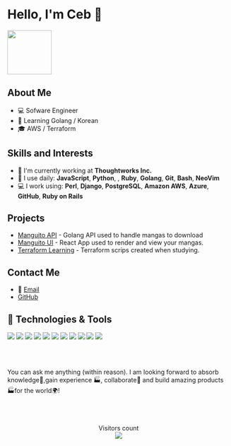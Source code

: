 # Hello, I'm Ceb 👋

 <img src="https://github.com/pinkfloydsito/pinkfloydsito/assets/8844096/cc11d52a-5c68-45c9-90b2-7408d0bb3e55" width="100" height="100">

## About Me

- 💻 Sofware Engineer
- 🌱 Learning Golang / Korean
- 🎓 AWS / Terraform

## Skills and Interests

- 🏢 I'm currently working at **Thoughtworks Inc.**
- 🚀 I use daily: **JavaScript**, **Python**, , **Ruby**, **Golang**, **Git**, **Bash**, **NeoVim**
- 💻 I work using: **Perl**, **Django**, **PostgreSQL**, **Amazon AWS**, **Azure**, **GitHub**, **Ruby on Rails**


## Projects

- [Manguito API](https://github.com/pinkfloydsito/manguito-api) - Golang API  used to handle mangas to download
- [Manguito UI](https://github.com/pinkfloydsito/manguito-ui) - React App used to render and view your mangas.
- [Terraform Learning](https://github.com/pinkfloydsito/terraform-samples) - Terraform scrips created when studying.

## Contact Me

- 📧 [Email](mailto:ceeb.developer@gmail.com)
- [GitHub](https://github.com/pinkfloydsito)


## 🔧 Technologies & Tools
![](https://img.shields.io/badge/OS-Linux-informational?style=flat&logo=linux&logoColor=white&color=2bbc8a)
![](https://img.shields.io/badge/Code-Python-informational?style=flat&logo=python&logoColor=white&color=2bbc8a)
![](https://img.shields.io/badge/Code-JavaScript-informational?style=flat&logo=javascript&logoColor=white&color=2bbc8a)
![](https://img.shields.io/badge/Code-Golang-informational?style=flat&logo=go&logoColor=white&color=2bbc8a)
![](https://img.shields.io/badge/Code-Make-informational?style=flat&logo=cmake&logoColor=white&color=2bbc8a)
![](https://img.shields.io/badge/Code-Vue-informational?style=flat&logo=vue.js&logoColor=white&color=2bbc8a)
![](https://img.shields.io/badge/Shell-Bash-informational?style=flat&logo=gnu-bash&logoColor=white&color=2bbc8a)
![](https://img.shields.io/badge/Tools-PostgreSQL-informational?style=flat&logo=postgresql&logoColor=white&color=2bbc8a)
![](https://img.shields.io/badge/Tools-Docker-informational?style=flat&logo=docker&logoColor=white&color=2bbc8a)
![](https://img.shields.io/badge/Tools-Kubernetes-informational?style=flat&logo=kubernetes&logoColor=white&color=2bbc8a)
![](https://img.shields.io/badge/Cloud-Digital_Ocean-informational?style=flat&logo=digitalocean&logoColor=white&color=2bbc8a)

<br/>
<br/>

You can ask me anything (within reason). I am looking forward to absorb knowledge🧠,gain experience 🏭, collaborate🤝 and build amazing products 🏭for the world🌍!


<br/>
<br/>
<p align="center"> 
  Visitors count<br>
  <img src="https://profile-counter.glitch.me/pinkfloydsito/count.svg" />
</p>
